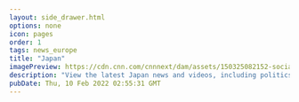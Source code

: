 ```yaml
---
layout: side_drawer.html
options: none
icon: pages
order: 1
tags: news_europe
title: "Japan"
imagePreview: https://cdn.cnn.com/cnnnext/dam/assets/150325082152-social-gfx-cnn-logo-video-synd-2.jpg
description: "View the latest Japan news and videos, including politics, travel and style headlines."
pubDate: Thu, 10 Feb 2022 02:55:31 GMT
---
```

